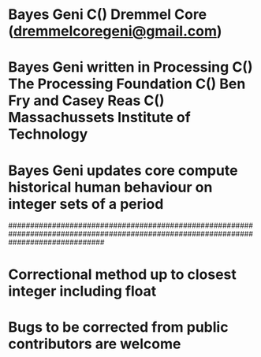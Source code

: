 # Bayes Geni C() Dremmel Core (dremmelcoregeni@gmail.com)
# Bayes Geni written in Processing C() The Processing Foundation C() Ben Fry and Casey Reas C() Massachussets Institute of Technology
# Bayes Geni updates core compute historical human behaviour on integer sets of a period
######################################################################################################################################
# Correctional method up to closest integer including float
# Bugs to be corrected from public contributors are welcome

